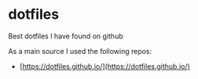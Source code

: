 # dotfiles
Best dotfiles I have found on github

As a main source I used the following repos:

* [https://dotfiles.github.io/](https://dotfiles.github.io/)
